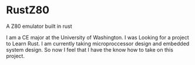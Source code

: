 # RustZ80
A Z80 emulator built in rust

I am a CE major at the University of Washington. I was Looking for a project to Learn Rust. I am currently taking microproccessor design and embedded system design. So now I feel that I have the know how to take on this project. 
